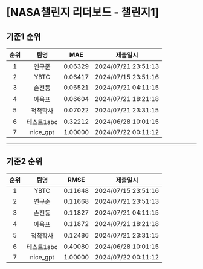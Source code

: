 # [NASA챌린지 리더보드 - 챌린지1]
## 기준1 순위
| 순위 | 팀명 | MAE | 제출일시 |
|:----:|:----:|:-----:|:----:|
| 1 | 연구준 | 0.06329 | 2024/07/21 23:51:13 |
| 2 | YBTC | 0.06417 | 2024/07/15 23:51:16 |
| 3 | 손전등 | 0.06521 | 2024/07/21 04:11:15 |
| 4 | 아육프 | 0.06604 | 2024/07/21 18:21:18 |
| 5 | 척척학사 | 0.07022 | 2024/07/21 23:31:15 |
| 6 | 테스트1abc | 0.32212 | 2024/06/28 10:01:15 |
| 7 | nice_gpt | 1.00000 | 2024/07/22 00:11:12 |
___
## 기준2 순위
| 순위 | 팀명 | RMSE | 제출일시 |
|:----:|:----:|:-----:|:----:|
| 1 | YBTC | 0.11648 | 2024/07/15 23:51:16 |
| 2 | 연구준 | 0.11668 | 2024/07/21 23:51:13 |
| 3 | 손전등 | 0.11827 | 2024/07/21 04:11:15 |
| 4 | 아육프 | 0.11872 | 2024/07/21 18:21:18 |
| 5 | 척척학사 | 0.12486 | 2024/07/21 23:31:15 |
| 6 | 테스트1abc | 0.40080 | 2024/06/28 10:01:15 |
| 7 | nice_gpt | 1.00000 | 2024/07/22 00:11:12 |
